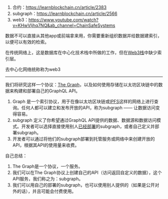 

1. 合约：https://learnblockchain.cn/article/2383
2. subgraph：https://learnblockchain.cn/article/2566
3. web3：https://www.youtube.com/watch?v=KHwVljhq7NQ&ab_channel=ChainSafeSystems



数据不可以直接从其他app或前端拿来用，你需要重新组织数据并给数据建索引，以便可以有效的检索。

在传统网络上，这是数据库在中心化技术栈中所做的工作，但在[Web3栈](https://beta.web3index.org/blog/introducing-the-web3-index)中缺少索引层。

去中心化网络统称称为web3



---

我们将研究这样一个协议：[The Graph](https://thegraph.com/)，以及如何使用存储在以太坊区块链中的数据来构建和部署自己的GraphQL API。

1. Graph 是一个索引协议，用于在像以太坊区块链或[IPFS](https://ipfs.io/)这样的网络上进行查询。任何人都可以建立和发布开放的API，称为subgraph —— 让数据访问变得容易。
2. subgraph 定义了你希望通过GraphQL API提供的数据、数据源和数据访问模式。开发者可以选择直接使用别人[已经部署](https://thegraph.com/explorer/)的subgraph，或者自己定义并部署subgraph。
3. 开发者可以通过将他们的subgraph部署到托管服务或网络中来创建开放的API，根据其API的使用量来收费。



自己总结：

1. The Graph是一个协议，一个服务。
2. 我们可以在The Graph协议上创建自己的API（访问返回自定义的数据），这个API服务，我们称之为：subgraph。
3. 我们可以用自己的部署的subgraph，也可以使用别人提供的（如果是公开对外的话），并且可能会付费使用。



